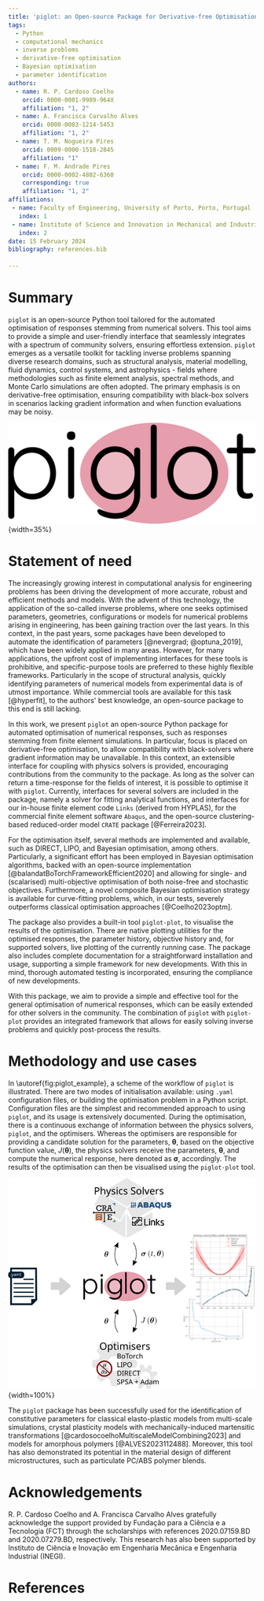 ```yaml
---
title: 'piglot: an Open-source Package for Derivative-free Optimisation of Numerical Responses'
tags:
  - Python
  - computational mechanics
  - inverse problems
  - derivative-free optimisation
  - Bayesian optimisation
  - parameter identification
authors:
  - name: R. P. Cardoso Coelho
    orcid: 0000-0001-9989-964X
    affiliation: "1, 2"
  - name: A. Francisca Carvalho Alves
    orcid: 0000-0003-1214-5453
    affiliation: "1, 2"
  - name: T. M. Nogueira Pires
    orcid: 0009-0000-1518-2845
    affiliation: "1"
  - name: F. M. Andrade Pires
    orcid: 0000-0002-4802-6360
    corresponding: true
    affiliation: "1, 2"
affiliations:
 - name: Faculty of Engineering, University of Porto, Porto, Portugal
   index: 1
 - name: Institute of Science and Innovation in Mechanical and Industrial Engineering, Porto, Portugal
   index: 2
date: 15 February 2024
bibliography: references.bib

---
```


# Summary
`piglot` is an open-source Python tool tailored for the automated optimisation of responses stemming from numerical solvers.
This tool aims to provide a simple and user-friendly interface that seamlessly integrates with a spectrum of community solvers, ensuring effortless extension.
`piglot` emerges as a versatile toolkit for tackling inverse problems spanning diverse research domains, such as structural analysis, material modelling, fluid dynamics, control systems, and astrophysics - fields where methodologies such as finite element analysis, spectral methods, and Monte Carlo simulations are often adopted.
The primary emphasis is on derivative-free optimisation, ensuring compatibility with black-box solvers in scenarios lacking gradient information and when function evaluations may be noisy.



![Logo of `piglot`. \label{fig:piglot_logo}](../source/media/logo.svg){width=35%}

# Statement of need

The increasingly growing interest in computational analysis for engineering problems has been driving the development of more accurate, robust and efficient methods and models.
With the advent of this technology, the application of the so-called inverse problems, where one seeks optimised parameters, geometries, configurations or models for numerical problems arising in engineering, has been gaining traction over the last years.
In this context, in the past years, some packages have been developed to automate the identification of parameters [@nevergrad; @optuna_2019], which have been widely applied in many areas.
However, for many applications, the upfront cost of implementing interfaces for these tools is prohibitive, and specific-purpose tools are preferred to these highly flexible frameworks.
Particularly in the scope of structural analysis, quickly identifying parameters of numerical models from experimental data is of utmost importance.
While commercial tools are available for this task [@hyperfit], to the authors' best knowledge, an open-source package to this end is still lacking.

In this work, we present `piglot` an open-source Python package for automated optimisation of numerical responses, such as responses stemming from finite element simulations.
In particular, focus is placed on derivative-free optimisation, to allow compatibility with black-solvers where gradient information may be unavailable.
In this context, an extensible interface for coupling with physics solvers is provided, encouraging contributions from the community to the package.
As long as the solver can return a time-response for the fields of interest, it is possible to optimise it with `piglot`.
Currently, interfaces for several solvers are included in the package, namely a solver for fitting analytical functions, and interfaces for our in-house finite element code `Links` (derived from HYPLAS), for the commercial finite element software `Abaqus`, and the open-source clustering-based reduced-order model `CRATE` package [@Ferreira2023].

For the optimisation itself, several methods are implemented and available, such as DIRECT, LIPO, and Bayesian optimisation, among others.
Particularly, a significant effort has been employed in Bayesian optimisation algorithms, backed with an open-source implementation [@balandatBoTorchFrameworkEfficient2020] and allowing for single- and (scalarised) multi-objective optimisation of both noise-free and stochastic objectives.
Furthermore, a novel composite Bayesian optimisation strategy is available for curve-fitting problems, which, in our tests, severely outperforms classical optimisation approaches [@Coelho2023optm].

The package also provides a built-in tool `piglot-plot`, to visualise the results of the optimisation.
There are native plotting utilities for the optimised responses, the parameter history, objective history and, for supported solvers, live plotting of the currently running case.
The package also includes complete documentation for a straightforward installation and usage, supporting a simple framework for new developments. 
With this in mind, thorough automated testing is incorporated, ensuring the compliance of new developments.

With this package, we aim to provide a simple and effective tool for the general optimisation of numerical responses, which can be easily extended for other solvers in the community.
The combination of `piglot` with `piglot-plot` provides an integrated framework that allows for easily solving inverse problems and quickly post-process the results.

# Methodology and use cases

In \autoref{fig:piglot_example}, a scheme of the workflow of `piglot` is illustrated.
There are two modes of initialisation available: using `.yaml` configuration files, or building the optimisation problem in a Python script. 
Configuration files are the simplest and recommended approach to using `piglot`, and its usage is extensively documented.
During the optimisation, there is a continuous exchange of information between the physics solvers, `piglot`, and the optimisers.
Whereas the optimisers are responsible for providing a candidate solution for the parameters, $\boldsymbol{\theta}$, based on the objective function value, $J(\boldsymbol{\theta})$, the physics solvers receive the parameters, $\boldsymbol{\theta}$, and compute the numerical response, here denoted as $\boldsymbol{\sigma}$, accordingly.
The results of the optimisation can then be visualised using the `piglot-plot` tool.


![Schematic illustration of `piglot`. \label{fig:piglot_example}](piglot.svg){width=100%}


The `piglot` package has been successfully used for the identification of constitutive parameters for classical elasto-plastic models from multi-scale simulations, crystal plasticity models with mechanically-induced martensitic transformations [@cardosocoelhoMultiscaleModelCombining2023] and models for amorphous polymers [@ALVES2023112488].
Moreover, this tool has also demonstrated its potential in the material design of different microstructures, such as particulate PC/ABS polymer blends.



# Acknowledgements

R. P. Cardoso Coelho and A. Francisca Carvalho Alves gratefully acknowledge the support provided by Fundação para a Ciência e a Tecnologia (FCT) through the scholarships with references 2020.07159.BD and 2020.07279.BD, respectively.
This research has also been supported by Instituto de Ciência e Inovação em Engenharia Mecânica e Engenharia Industrial (INEGI).

# References

